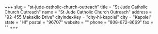 +++
slug = "st-jude-catholic-church-outreach"
title = "St Jude Catholic Church Outreach"
name = "St Jude Catholic Church Outreach"
address = "92-455 Makakilo Drive"
cityIndexKey = "city-hi-kapolei"
city = "Kapolei"
state = "HI"
postal = "96707"
website = ""
phone = "808-672-8669"
fax = ""
+++

